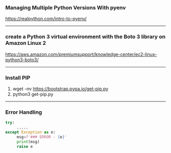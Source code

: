 ### Managing Multiple Python Versions With pyenv

https://realpython.com/intro-to-pyenv/
___________________________________________________________________________________

### create a Python 3 virtual environment with the Boto 3 library on Amazon Linux 2

https://aws.amazon.com/premiumsupport/knowledge-center/ec2-linux-python3-boto3/
___________________________________________________________________________________

### Install PIP

1) wget -nv https://bootstrap.pypa.io/get-pip.py
2) python3 get-pip.py
___________________________________________________________________________________

### Error Handling

```python
try:
     .....
except Exception as e:
     msg=f'### ERROR - {e}'
     print(msg)
     raise e
```
